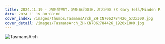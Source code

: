 ```yaml
---
title: 2024.11.19 - 塔斯曼拱门，塔斯马尼亚州，澳大利亚 (© Gary Bell/Minden Pictures)
date: 2024.11.19 00:00:00
cover_index: /images/thumbs/TasmansArch_ZH-CN7062784426_533x300.jpg
cover_detail: /images/TasmansArch_ZH-CN7062784426_1920x1080.jpg
---
```


![TasmansArch](/images/TasmansArch_ZH-CN7062784426_1920x1080.jpg)
